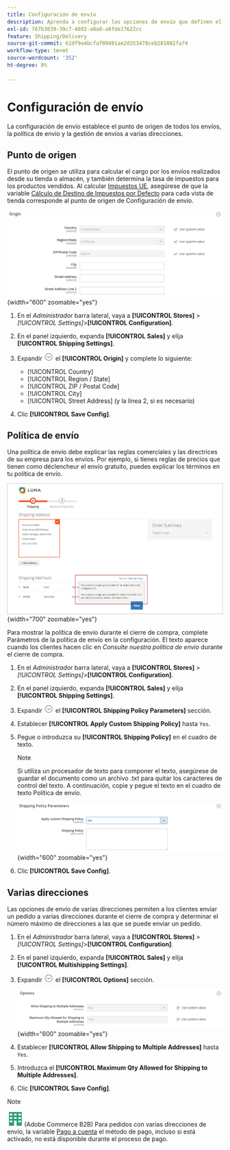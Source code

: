 ```yaml
---
title: Configuración de envío
description: Aprenda a configurar las opciones de envío que definen el punto de origen y la política de envío de su tienda.
exl-id: 767b3039-39c7-4692-a0a8-a8fde27622cc
feature: Shipping/Delivery
source-git-commit: 61df9a4bcfaf09491ae2d353478ceb281082fa74
workflow-type: tm+mt
source-wordcount: '352'
ht-degree: 0%

---
```


# Configuración de envío

La configuración de envío establece el punto de origen de todos los envíos, la política de envío y la gestión de envíos a varias direcciones.

## Punto de origen

El punto de origen se utiliza para calcular el cargo por los envíos realizados desde su tienda o almacén, y también determina la tasa de impuestos para los productos vendidos. Al calcular [Impuestos UE](international-tax-guidelines.md#eu-tax-configuration), asegúrese de que la variable [Cálculo de Destino de Impuestos por Defecto](../configuration-reference/sales/tax.md) para cada vista de tienda corresponde al punto de origen de Configuración de envío.

![Origen](../configuration-reference/sales/assets/shipping-settings-origin.png){width="600" zoomable="yes"}

1. En el _Administrador_ barra lateral, vaya a **[!UICONTROL Stores]** > _[!UICONTROL Settings]_>**[!UICONTROL Configuration]**.

1. En el panel izquierdo, expanda **[!UICONTROL Sales]** y elija **[!UICONTROL Shipping Settings]**.

1. Expandir ![Selector de expansión](../assets/icon-display-expand.png) el **[!UICONTROL Origin]** y complete lo siguiente:

   - [!UICONTROL Country]
   - [!UICONTROL Region / State]
   - [!UICONTROL ZIP / Postal Code]
   - [!UICONTROL City]
   - [!UICONTROL Street Address] (y la línea 2, si es necesario)

1. Clic **[!UICONTROL Save Config]**.

## Política de envío

Una política de envío debe explicar las reglas comerciales y las directrices de su empresa para los envíos. Por ejemplo, si tienes reglas de precios que tienen como déclencheur el envío gratuito, puedes explicar los términos en tu política de envío.

![Política de envío durante el cierre de compra](./assets/storefront-checkout-shipping-policy.png){width="700" zoomable="yes"}

Para mostrar la política de envío durante el cierre de compra, complete Parámetros de la política de envío en la configuración. El texto aparece cuando los clientes hacen clic en _Consulte nuestra política de envío_ durante el cierre de compra.

1. En el _Administrador_ barra lateral, vaya a **[!UICONTROL Stores]** > _[!UICONTROL Settings]_>**[!UICONTROL Configuration]**.

1. En el panel izquierdo, expanda **[!UICONTROL Sales]** y elija **[!UICONTROL Shipping Settings]**.

1. Expandir ![Selector de expansión](../assets/icon-display-expand.png) el **[!UICONTROL Shipping Policy Parameters]** sección.

1. Establecer **[!UICONTROL Apply Custom Shipping Policy]** hasta `Yes`.

1. Pegue o introduzca su **[!UICONTROL Shipping Policy]** en el cuadro de texto.

   >[!NOTE]
   >
   >Si utiliza un procesador de texto para componer el texto, asegúrese de guardar el documento como un archivo .txt para quitar los caracteres de control del texto. A continuación, copie y pegue el texto en el cuadro de texto Política de envío.

   ![Parámetros de política de envío](../configuration-reference/sales/assets/shipping-settings-shipping-policy-parameters.png){width="600" zoomable="yes"}

1. Clic **[!UICONTROL Save Config]**.

## Varias direcciones

Las opciones de envío de varias direcciones permiten a los clientes enviar un pedido a varias direcciones durante el cierre de compra y determinar el número máximo de direcciones a las que se puede enviar un pedido.

1. En el _Administrador_ barra lateral, vaya a **[!UICONTROL Stores]** > _[!UICONTROL Settings]_>**[!UICONTROL Configuration]**.

1. En el panel izquierdo, expanda **[!UICONTROL Sales]** y elija **[!UICONTROL Multishipping Settings]**.

1. Expandir ![Selector de expansión](../assets/icon-display-expand.png) el **[!UICONTROL Options]** sección.

   ![Opciones de envío multidirección](../configuration-reference/sales/assets/multishipping-settings-options.png){width="600" zoomable="yes"}

1. Establecer **[!UICONTROL Allow Shipping to Multiple Addresses]** hasta `Yes`.

1. Introduzca el **[!UICONTROL Maximum Qty Allowed for Shipping to Multiple Addresses]**.

1. Clic **[!UICONTROL Save Config]**.

>[!NOTE]
>
>![Adobe Commerce B2B](../assets/b2b.svg) (Adobe Commerce B2B) Para pedidos con varias direcciones de envío, la variable [Pago a cuenta](../b2b/enable-basic-features.md#configure-payment-on-account) el método de pago, incluso si está activado, no está disponible durante el proceso de pago.
